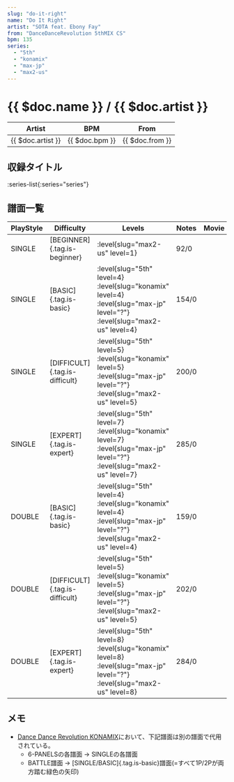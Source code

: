 ```yaml
---
slug: "do-it-right"
name: "Do It Right"
artist: "SOTA feat. Ebony Fay"
from: "DanceDanceRevolution 5thMIX CS"
bpm: 135
series:
  - "5th"
  - "konamix"
  - "max-jp"
  - "max2-us"
---
```


# {{ $doc.name }} / {{ $doc.artist }}

|Artist|BPM|From|
|------|---|----|
|{{ $doc.artist }}|{{ $doc.bpm }}|{{ $doc.from }}|

## 収録タイトル

:series-list{:series="series"}

## 譜面一覧

|PlayStyle|Difficulty|Levels|Notes|Movie|
|---------|----------|------|-----|-----|
|SINGLE|[BEGINNER]{.tag.is-beginner}|<div class="field is-grouped is-grouped-multiline"> :level{slug="max2-us" level=1}</div>|92/0||
|SINGLE|[BASIC]{.tag.is-basic}|<div class="field is-grouped is-grouped-multiline"> :level{slug="5th" level=4} :level{slug="konamix" level=4} :level{slug="max-jp" level="?"} :level{slug="max2-us" level=4}</div>|154/0||
|SINGLE|[DIFFICULT]{.tag.is-difficult}|<div class="field is-grouped is-grouped-multiline"> :level{slug="5th" level=5} :level{slug="konamix" level=5} :level{slug="max-jp" level="?"} :level{slug="max2-us" level=5}</div>|200/0||
|SINGLE|[EXPERT]{.tag.is-expert}|<div class="field is-grouped is-grouped-multiline"> :level{slug="5th" level=7} :level{slug="konamix" level=7} :level{slug="max-jp" level="?"} :level{slug="max2-us" level=7}</div>|285/0||
|DOUBLE|[BASIC]{.tag.is-basic}|<div class="field is-grouped is-grouped-multiline"> :level{slug="5th" level=4} :level{slug="konamix" level=4} :level{slug="max-jp" level="?"} :level{slug="max2-us" level=4}</div>|159/0||
|DOUBLE|[DIFFICULT]{.tag.is-difficult}|<div class="field is-grouped is-grouped-multiline"> :level{slug="5th" level=5} :level{slug="konamix" level=5} :level{slug="max-jp" level="?"} :level{slug="max2-us" level=5}</div>|202/0||
|DOUBLE|[EXPERT]{.tag.is-expert}|<div class="field is-grouped is-grouped-multiline"> :level{slug="5th" level=8} :level{slug="konamix" level=8} :level{slug="max-jp" level="?"} :level{slug="max2-us" level=8}</div>|284/0||

## メモ

- [Dance Dance Revolution KONAMIX](/series/konamix)において、下記譜面は別の譜面で代用されている。
  - 6-PANELSの各譜面 → SINGLEの各譜面
  - BATTLE譜面 → [SINGLE/BASIC]{.tag.is-basic}譜面(=すべて1P/2Pが両方踏む緑色の矢印)
